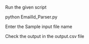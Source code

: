 Run the given script 

python EmailId_Parser.py

Enter the Sample input file name

Check the output in the output.csv file

